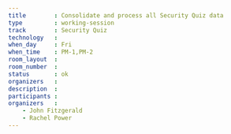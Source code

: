 ```yaml
---
title        : Consolidate and process all Security Quiz data
type         : working-session
track        : Security Quiz
technology   :
when_day     : Fri
when_time    : PM-1,PM-2
room_layout  :
room_number  :
status       : ok
organizers   :
description  :
participants :
organizers   :
    - John Fitzgerald
    - Rachel Power
---
```



